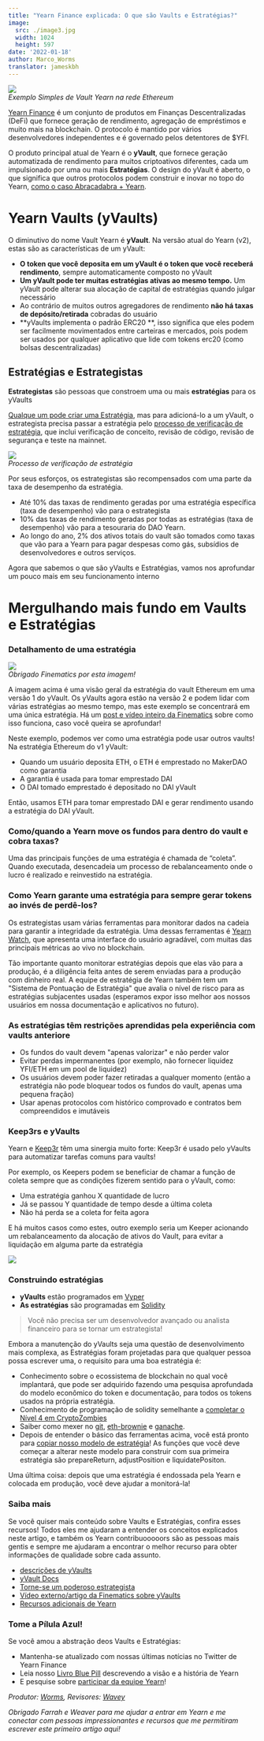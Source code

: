 ```yaml
---
title: "Yearn Finance explicada: O que são Vaults e Estratégias?"
image:
  src: ./image3.jpg
  width: 1024
  height: 597
date: '2022-01-18'
author: Marco_Worms
translator: jameskbh
---
```


![](./image1.jpg?w=900&h=478)\
*Exemplo Simples de Vault Yearn na rede Ethereum*

[Yearn Finance](http://yearn.finance/) é um conjunto de produtos em Finanças Descentralizadas (DeFi) que fornece geração de rendimento, agregação de empréstimos e muito mais na blockchain. O protocolo é mantido por vários desenvolvedores independentes e é governado pelos detentores de $YFI.

O produto principal atual de Yearn é o **yVault**, que fornece geração automatizada de rendimento para muitos criptoativos diferentes, cada um impulsionado por uma ou mais **Estratégias**. O design do yVault é aberto, o que significa que outros protocolos podem construir e inovar no topo do Yearn, [como o caso Abracadabra + Yearn](https://twitter.com/MarcoWorms/status/1483223651684081670).

# Yearn Vaults (yVaults)

O diminutivo do nome Vault Yearn é **yVault**. Na versão atual do Yearn (v2), estas são as características de um yVault:

- **O token que você deposita em um yVault é o token que você receberá rendimento**, sempre automaticamente composto no yVault
- **Um yVault pode ter muitas estratégias ativas ao mesmo tempo.** Um yVault pode alterar sua alocação de capital de estratégias quando julgar necessário
- Ao contrário de muitos outros agregadores de rendimento **não há taxas de depósito/retirada** cobradas do usuário
- **yVaults implementa o padrão ERC20 **, isso significa que eles podem ser facilmente movimentados entre carteiras e mercados, pois podem ser usados por qualquer aplicativo que lide com tokens erc20 (como bolsas descentralizadas)

## Estratégias e Estrategistas

**Estrategistas** são pessoas que constroem uma ou mais **estratégias** para os yVaults

[Qualque um pode criar uma Estratégia](https://docs.yearn.finance/developers/v2/getting-started), mas para adicioná-lo a um yVault, o estrategista precisa passar a estratégia pelo [processo de verificação de estratégia](https://docs.yearn.finance/developers/v2/getting-started#overview-of-our-vetting-process), que inclui verificação de conceito, revisão de código, revisão de segurança e teste na mainnet.

![](./image2.jpg?w=4000&h=588)\
*Processo de verificação de estratégia*

Por seus esforços, os estrategistas são recompensados com uma parte da taxa de desempenho da estratégia.

- Até 10% das taxas de rendimento geradas por uma estratégia específica (taxa de desempenho) vão para o estrategista
- 10% das taxas de rendimento geradas por todas as estratégias (taxa de desempenho) vão para a tesouraria do DAO Yearn.
- Ao longo do ano, 2% dos ativos totais do vault são tomados como taxas que vão para a Yearn para pagar despesas como gás, subsídios de desenvolvedores e outros serviços.

Agora que sabemos o que são yVaults e Estratégias, vamos nos aprofundar um pouco mais em seu funcionamento interno

# Mergulhando mais fundo em Vaults e Estratégias

### Detalhamento de uma estratégia

![](./image3.jpg?w=1024&h=597)\
*Obrigado Finematics por esta imagem!*

A imagem acima é uma visão geral da estratégia do vault Ethereum em uma versão 1 do yVault. Os yVaults agora estão na versão 2 e podem lidar com várias estratégias ao mesmo tempo, mas este exemplo se concentrará em uma única estratégia. Há um [post e vídeo inteiro da Finematics](https://finematics.com/yearn-vaults-eth-vault-explained/) sobre como isso funciona, caso você queira se aprofundar!

Neste exemplo, podemos ver como uma estratégia pode usar outros vaults! Na estratégia Ethereum do v1 yVault:

- Quando um usuário deposita ETH, o ETH é emprestado no MakerDAO como garantia
- A garantia é usada para tomar emprestado DAI
- O DAI tomado emprestado é depositado no DAI yVault

Então, usamos ETH para tomar emprestado DAI e gerar rendimento usando a estratégia do DAI yVault.

### Como/quando a Yearn move os fundos para dentro do vault e cobra taxas?

Uma das principais funções de uma estratégia é chamada de “coleta”. Quando executada, desencadeia um processo de rebalanceamento onde o lucro é realizado e reinvestido na estratégia.

### Como Yearn garante uma estratégia para sempre gerar tokens ao invés de perdê-los?

Os estrategistas usam várias ferramentas para monitorar dados na cadeia para garantir a integridade da estratégia. Uma dessas ferramentas é [Yearn Watch](https://yearn.watch/), que apresenta uma interface do usuário agradável, com muitas das principais métricas ao vivo no blockchain.

Tão importante quanto monitorar estratégias depois que elas vão para a produção, é a diligência feita antes de serem enviadas para a produção com dinheiro real. A equipe de estratégia de Yearn também tem um "Sistema de Pontuação de Estratégia" que avalia o nível de risco para as estratégias subjacentes usadas (esperamos expor isso melhor aos nossos usuários em nossa documentação e aplicativos no futuro).

### As estratégias têm restrições aprendidas pela experiência com vaults anteriore

- Os fundos do vault devem "apenas valorizar" e não perder valor
- Evitar perdas impermanentes (por exemplo, não fornecer liquidez YFI/ETH em um pool de liquidez)
- Os usuários devem poder fazer retiradas a qualquer momento (então a estratégia não pode bloquear todos os fundos do vault, apenas uma pequena fração)
- Usar apenas protocolos com histórico comprovado e contratos bem compreendidos e imutáveis

### Keep3rs e yVaults

Yearn e [Keep3r](https://docs.keep3r.network/) têm uma sinergia muito forte: Keep3r é usado pelo yVaults para automatizar tarefas comuns para vaults!

Por exemplo, os Keepers podem se beneficiar de chamar a função de coleta sempre que as condições fizerem sentido para o yVault, como:

- Uma estratégia ganhou X quantidade de lucro
- Já se passou Y quantidade de tempo desde a última coleta
- Não há perda se a coleta for feita agora

E há muitos casos como estes, outro exemplo seria um Keeper acionando um rebalanceamento da alocação de ativos do Vault, para evitar a liquidação em alguma parte da estratégia

![](./image4.jpg?w=562&h=651)

### Construindo estratégias

- **yVaults** estão programados em [Vyper](https://vyper.readthedocs.io/en/stable/)
- **As estratégias** são programadas em [Solidity](https://docs.soliditylang.org/en/v0.8.11/)

> Você não precisa ser um desenvolvedor avançado ou analista financeiro para se tornar um estrategista!

Embora a manutenção do yVaults seja uma questão de desenvolvimento mais complexa, as Estratégias foram projetadas para que qualquer pessoa possa escrever uma, o requisito para uma boa estratégia é:

- Conhecimento sobre o ecossistema de blockchain no qual você implantará, que pode ser adquirido fazendo uma pesquisa aprofundada do modelo econômico do token e documentação, para todos os tokens usados na própria estratégia.
- Conhecimento de programação de solidity semelhante a [completar o Nível 4 em CryptoZombies](https://cryptozombies.io/)
- Saiber como mexer no [git](https://git-scm.com/), [eth-brownie](https://eth-brownie.readthedocs.io/en/stable/) e [ganache](https://trufflesuite.com/ganache/).
- Depois de entender o básico das ferramentas acima, você está pronto para [copiar nosso modelo de estratégia](https://github.com/yearn/brownie-strategy-mix)! As funções que você deve começar a alterar neste modelo para construir com sua primeira estratégia são prepareReturn, adjustPosition e liquidatePositon.

Uma última coisa: depois que uma estratégia é endossada pela Yearn e colocada em produção, você deve ajudar a monitorá-la!

### Saiba mais

Se você quiser mais conteúdo sobre Vaults e Estratégias, confira esses recursos! Todos eles me ajudaram a entender os conceitos explicados neste artigo, e também os Yearn contribuooooors são as pessoas mais gentis e sempre me ajudaram a encontrar o melhor recurso para obter informações de qualidade sobre cada assunto.

* [descrições de yVaults](https://vaults.yearn.finance/)
* [yVault Docs](https://docs.yearn.finance/getting-started/products/yvaults/overview)
* [Torne-se um poderoso estrategista](https://www.youtube.com/watch?v=NVR3teJw0Y0)
* [Vídeo externo/artigo da Finematics sobre yVaults](https://finematics.com/yearn-vaults-eth-vault-explained/)
* [Recursos adicionais de Yearn](https://docs.yearn.finance/developers/v2/additional-resources)

### Tome a Pílula Azul!

Se você amou a abstração deos Vaults e Estratégias:

- Mantenha-se atualizado com nossas últimas notícias no Twitter de Yearn Finance
- Leia nosso [Livro Blue Pill](https://thebluepill.eth.limo/) descrevendo a visão e a história de Yearn
- E pesquise sobre [participar da equipe Yearn](https://yearnfinance.notion.site/Join-Us-3e9c95b9bd7846a18c0f1cbe6ab05eda)!

*Produtor: [Worms](https://twitter.com/MarcoWorms), Revisores: [Wavey](https://twitter.com/wavey0x)*

*Obrigado Farrah e Weaver para me ajudar a entrar em Yearn e me conectar com pessoas impressionantes e recursos que me permitiram escrever este primeiro artigo aqui!*
